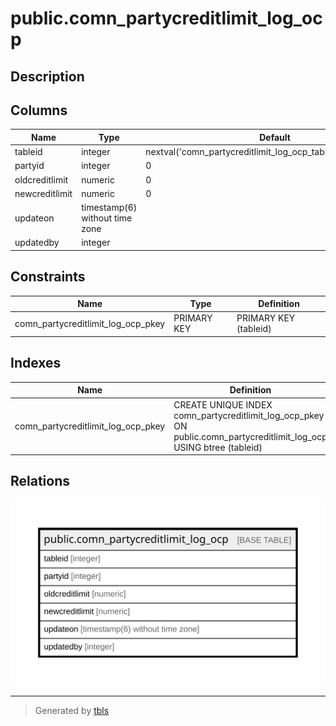 # public.comn_partycreditlimit_log_ocp

## Description

## Columns

| Name | Type | Default | Nullable | Children | Parents | Comment |
| ---- | ---- | ------- | -------- | -------- | ------- | ------- |
| tableid | integer | nextval('comn_partycreditlimit_log_ocp_tableid_seq'::regclass) | false |  |  |  |
| partyid | integer | 0 | false |  |  |  |
| oldcreditlimit | numeric | 0 | false |  |  |  |
| newcreditlimit | numeric | 0 | false |  |  |  |
| updateon | timestamp(6) without time zone |  | true |  |  |  |
| updatedby | integer |  | true |  |  |  |

## Constraints

| Name | Type | Definition |
| ---- | ---- | ---------- |
| comn_partycreditlimit_log_ocp_pkey | PRIMARY KEY | PRIMARY KEY (tableid) |

## Indexes

| Name | Definition |
| ---- | ---------- |
| comn_partycreditlimit_log_ocp_pkey | CREATE UNIQUE INDEX comn_partycreditlimit_log_ocp_pkey ON public.comn_partycreditlimit_log_ocp USING btree (tableid) |

## Relations

![er](public.comn_partycreditlimit_log_ocp.svg)

---

> Generated by [tbls](https://github.com/k1LoW/tbls)

